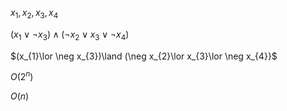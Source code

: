 $x_{1},\,x_{2},\,x_{3},\,x_{4}$

${\displaystyle (x_{1}\lor \neg x_{3})\land (\neg x_{2}\lor x_{3}\lor \neg x_{4})}$


$(x_{1}\lor \neg x_{3})\land (\neg x_{2}\lor x_{3}\lor \neg x_{4}}$

$O(2^n)$


$O(n)$